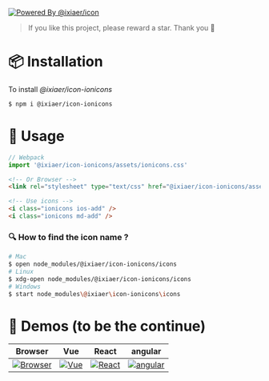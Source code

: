 [![Powered By @ixiaer/icon](https://img.shields.io/github/package-json/dependency-version/ixiaer/icon-ionicons/dev/@ixiaer/icon.svg)](https://www.npmjs.com/package/@ixiaer/icon)

> If you like this project, please reward a star.
> Thank you 🙏

# 📦 Installation

To install *@ixiaer/icon-ionicons*

```bash
$ npm i @ixiaer/icon-ionicons
```

# 💎 Usage

```javascript
// Webpack
import '@ixiaer/icon-ionicons/assets/ionicons.css'
```

```html
<!-- Or Browser -->
<link rel="stylesheet" type="text/css" href="@ixiaer/icon-ionicons/assets/ionicons.css" />
```

```html
<!-- Use icons -->
<i class="ionicons ios-add" />
<i class="ionicons md-add" />
```

### 🔍 How to find the icon name ?

```bash
# Mac
$ open node_modules/@ixiaer/icon-ionicons/icons
# Linux
$ xdg-open node_modules/@ixiaer/icon-ionicons/icons
# Windows
$ start node_modules\@ixiaer\icon-ionicons\icons
```

# 🚸 Demos (to be the continue)

| Browser | Vue | React | angular |
| :---: | :---: | :---: | :---: |
| [![Browser](https://cdn.svgporn.com/logos/chrome.svg)](https://github.com/ixiaer/icon-demos) | [![Vue](https://cdn.svgporn.com/logos/vue.svg)](https://github.com/ixiaer/icon-demos) | [![React](https://cdn.svgporn.com/logos/react.svg)](https://github.com/ixiaer/icon-demos) | [![angular](https://cdn.svgporn.com/logos/angular-icon.svg)](https://github.com/ixiaer/icon-demos) |

